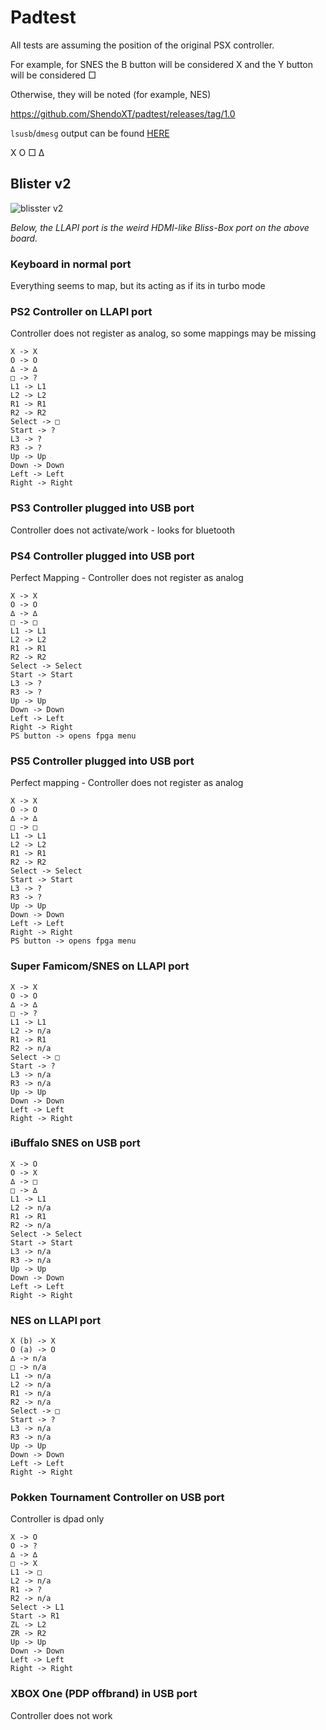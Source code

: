 # Padtest

All tests are assuming the position of the original PSX controller.

For example, for SNES the B button will be considered X and the Y button will be considered □

Otherwise, they will be noted (for example, NES)

https://github.com/ShendoXT/padtest/releases/tag/1.0

`lsusb`/`dmesg` output can be found [HERE](https://git.sr.ht/~eein/padtest-results/blob/master/diag.txt)

X O □ ∆


## Blister v2

![blisster v2](https://git.sr.ht/~eein/padtest-results/blob/master/blister.png)

*Below, the LLAPI port is the weird HDMI-like Bliss-Box port on the above board.*

### Keyboard in normal port
Everything seems to map, but its acting as if its in turbo mode

### PS2 Controller on LLAPI port
Controller does not register as analog, so some mappings may be missing

```
X -> X
O -> O
∆ -> ∆
□ -> ?
L1 -> L1
L2 -> L2
R1 -> R1
R2 -> R2
Select -> □
Start -> ?
L3 -> ?
R3 -> ?
Up -> Up
Down -> Down
Left -> Left
Right -> Right
```

### PS3 Controller plugged into USB port
Controller does not activate/work - looks for bluetooth

### PS4 Controller plugged into USB port
Perfect Mapping - Controller does not register as analog

```
X -> X
O -> O
∆ -> ∆
□ -> □
L1 -> L1
L2 -> L2
R1 -> R1
R2 -> R2
Select -> Select
Start -> Start
L3 -> ?
R3 -> ?
Up -> Up
Down -> Down
Left -> Left
Right -> Right
PS button -> opens fpga menu
```

### PS5 Controller plugged into USB port
Perfect mapping - Controller does not register as analog

```
X -> X
O -> O
∆ -> ∆
□ -> □
L1 -> L1
L2 -> L2
R1 -> R1
R2 -> R2
Select -> Select
Start -> Start
L3 -> ?
R3 -> ?
Up -> Up
Down -> Down
Left -> Left
Right -> Right
PS button -> opens fpga menu
```

### Super Famicom/SNES on LLAPI port

```
X -> X
O -> O
∆ -> ∆
□ -> ?
L1 -> L1
L2 -> n/a
R1 -> R1
R2 -> n/a
Select -> □
Start -> ?
L3 -> n/a
R3 -> n/a
Up -> Up
Down -> Down
Left -> Left
Right -> Right
```

### iBuffalo SNES on USB port

```
X -> O
O -> X
∆ -> □
□ -> ∆
L1 -> L1
L2 -> n/a
R1 -> R1
R2 -> n/a
Select -> Select
Start -> Start
L3 -> n/a
R3 -> n/a
Up -> Up
Down -> Down
Left -> Left
Right -> Right
```

### NES on LLAPI port

```
X (b) -> X
O (a) -> O
∆ -> n/a
□ -> n/a
L1 -> n/a
L2 -> n/a
R1 -> n/a
R2 -> n/a
Select -> □
Start -> ?
L3 -> n/a
R3 -> n/a
Up -> Up
Down -> Down
Left -> Left
Right -> Right
```

### Pokken Tournament Controller on USB port
Controller is dpad only

```
X -> O
O -> ?
∆ -> ∆
□ -> X
L1 -> □
L2 -> n/a
R1 -> ?
R2 -> n/a
Select -> L1
Start -> R1
ZL -> L2
ZR -> R2
Up -> Up
Down -> Down
Left -> Left
Right -> Right
```

### XBOX One (PDP offbrand) in USB port
Controller does not work

